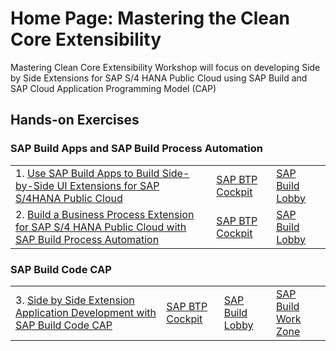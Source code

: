 # Home Page: Mastering the Clean Core Extensibility
Mastering Clean Core Extensibility Workshop will focus on developing Side by Side Extensions for SAP S/4 HANA Public Cloud using SAP Build and SAP Cloud Application Programming Model (CAP)


## Hands-on Exercises

### SAP Build Apps and SAP Build Process Automation
|  | | | 
| ----------- | ----------- | ----------- |
|1. [Use SAP Build Apps to Build Side-by-Side UI Extensions for SAP S/4HANA Public Cloud](../../build-apps/README.md) | [SAP BTP Cockpit](https://emea.cockpit.btp.cloud.sap/cockpit/?idp=pesworkshops.accounts.ondemand.com#/globalaccount/a9030b2a-ed51-438e-9166-241ce6c0291d/subaccount/39f42fe8-e715-49e0-850a-316400cceb53/subaccountoverview) | [SAP Build Lobby](https://pw-build-hands-on.eu10.build.cloud.sap/lobby)|
|2. [Build a Business Process Extension for SAP S/4 HANA  Public Cloud with SAP Build Process Automation](../../build-process-automation/README.md)|[SAP BTP Cockpit](https://emea.cockpit.btp.cloud.sap/cockpit/?idp=pesworkshops.accounts.ondemand.com#/globalaccount/a9030b2a-ed51-438e-9166-241ce6c0291d/subaccount/39f42fe8-e715-49e0-850a-316400cceb53/subaccountoverview) | [SAP Build Lobby](https://pw-build-hands-on.eu10.build.cloud.sap/lobby)|


### SAP Build Code CAP
|  | | | |
| ----------- | ----------- | ----------- | ----------- |
|3. [Side by Side Extension Application Development with SAP Build Code CAP](../../build-code/README.md) | [SAP BTP Cockpit](https://emea.cockpit.btp.cloud.sap/cockpit/?idp=pesworkshops.accounts.ondemand.com#/globalaccount/a9030b2a-ed51-438e-9166-241ce6c0291d/subaccount/39f42fe8-e715-49e0-850a-316400cceb53/subaccountoverview) | [SAP Build Lobby](https://pw-build-hands-on.eu10.build.cloud.sap/lobby)| [SAP Build Work Zone](https://pw-build-hands-on.dt.launchpad.cfapps.eu10.hana.ondemand.com/sites#Site-Directory) |
